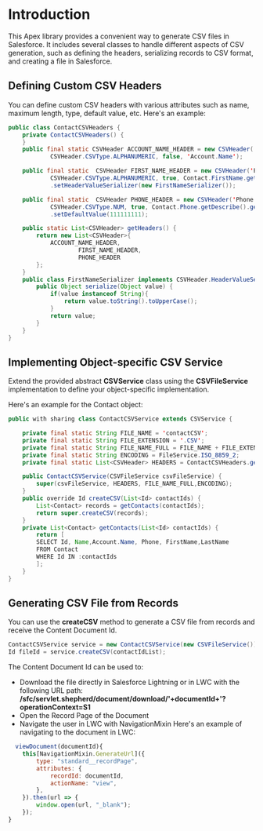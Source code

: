 Introduction
============

This Apex library provides a convenient way to generate CSV files in Salesforce. It includes several classes to handle different aspects of CSV generation, such as defining the headers, serializing records to CSV format, and creating a file in Salesforce.

## Defining Custom CSV Headers
You can define custom CSV headers with various attributes such as name, maximum length, type, default value, etc. Here's an example:
```java
public class ContactCSVHeaders {
    private ContactCSVHeaders() {
    }
    public final static CSVHeader ACCOUNT_NAME_HEADER = new CSVHeader('Account Name', 50,
            CSVHeader.CSVType.ALPHANUMERIC, false, 'Account.Name');

    public final static  CSVHeader FIRST_NAME_HEADER = new CSVHeader('First Name', 50,
            CSVHeader.CSVType.ALPHANUMERIC, true, Contact.FirstName.getDescribe().getName())
            .setHeaderValueSerializer(new FirstNameSerializer());

    public final static  CSVHeader PHONE_HEADER = new CSVHeader('Phone', 44,
            CSVHeader.CSVType.NUM, true, Contact.Phone.getDescribe().getName())
            .setDefaultValue(111111111);

    public static List<CSVHeader> getHeaders() {
        return new List<CSVHeader>{
            ACCOUNT_NAME_HEADER,
                    FIRST_NAME_HEADER,
                    PHONE_HEADER
        };
    }
    public class FirstNameSerializer implements CSVHeader.HeaderValueSerializer {
        public Object serialize(Object value) {
            if(value instanceof String){
                return value.toString().toUpperCase();
            }
            return value;
        }
    }
}
```
## Implementing Object-specific CSV Service
Extend the provided abstract __CSVService__ class using the __CSVFileService__ implementation to define your object-specific implementation.

Here's an example for the Contact object:
```java
public with sharing class ContactCSVService extends CSVService {

    private final static String FILE_NAME = 'contactCSV';
    private final static String FILE_EXTENSION = '.CSV';
    private final static String FILE_NAME_FULL = FILE_NAME + FILE_EXTENSION;
    private final static String ENCODING = FileService.ISO_8859_2;
    private final static List<CSVHeader> HEADERS = ContactCSVHeaders.getHeaders();

    public ContactCSVService(CSVFileService csvFileService) {
        super(csvFileService, HEADERS, FILE_NAME_FULL,ENCODING);
    }
    public override Id createCSV(List<Id> contactIds) {
        List<Contact> records = getContacts(contactIds);
        return super.createCSV(records);
    }
    private List<Contact> getContacts(List<Id> contactIds) {
        return [
        SELECT Id, Name,Account.Name, Phone, FirstName,LastName
        FROM Contact
        WHERE Id IN :contactIds
        ];
    }
}
```
## Generating CSV File from Records
You can use the __createCSV__ method to generate a CSV file from records and receive the Content Document Id.

```java
ContactCSVService service = new ContactCSVService(new CSVFileService());
Id fileId = service.createCSV(contactIdList);
```
The Content Document Id can be used to:
- Download the file directly in Salesforce Lightning or in LWC with the following URL path: __/sfc/servlet.shepherd/document/download/'+documentId+'?operationContext=S1__
- Open the Record Page of the Document
- Navigate the user in LWC with NavigationMixin
Here's an example of navigating to the document in LWC:
```js
  viewDocument(documentId){
    this[NavigationMixin.GenerateUrl]({
        type: "standard__recordPage",
        attributes: {
            recordId: documentId,
            actionName: "view",
        },
    }).then(url => {
        window.open(url, "_blank");
    });
}
```